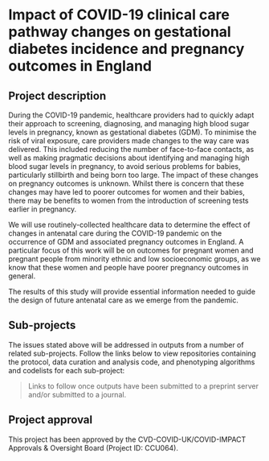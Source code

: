 # Impact of COVID-19 clinical care pathway changes on gestational diabetes incidence and pregnancy outcomes in England

## Project description

During the COVID-19 pandemic, healthcare providers had to quickly adapt their approach to screening, diagnosing, and managing high blood sugar levels in pregnancy, known as gestational diabetes (GDM). To minimise the risk of viral exposure, care providers made changes to the way care was delivered. This included reducing the number of face-to-face contacts, as well as making pragmatic decisions about identifying and managing high blood sugar levels in pregnancy, to avoid serious problems for babies, particularly stillbirth and being born too large. The impact of these changes on pregnancy outcomes is unknown. Whilst there is concern that these changes may have led to poorer outcomes for women and their babies, there may be benefits to women from the introduction of screening tests earlier in pregnancy.

We will use routinely-collected healthcare data to determine the effect of changes in antenatal care during the COVID-19 pandemic on the occurrence of GDM and associated pregnancy outcomes in England. A particular focus of this work will be on outcomes for pregnant women and pregnant people from minority ethnic and low socioeconomic groups, as we know that these women and people have poorer pregnancy outcomes in general.

The results of this study will provide essential information needed to guide the design of future antenatal care as we emerge from the pandemic.

## Sub-projects

The issues stated above will be addressed in outputs from a number of related sub-projects.  Follow the links below to view repositories containing the protocol, data curation and analysis code, and phenotyping algorithms and codelists for each sub-project:

> Links to follow once outputs have been submitted to a preprint server and/or submitted to a journal.

## Project approval

This project has been approved by the CVD-COVID-UK/COVID-IMPACT Approvals & Oversight Board (Project ID: CCU064).
